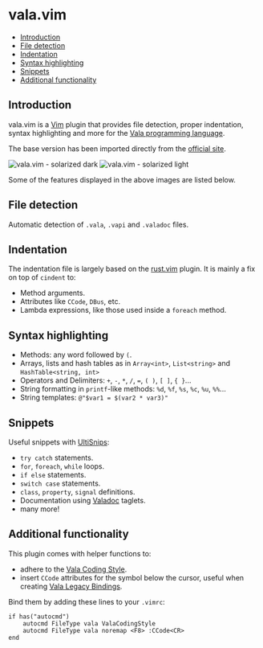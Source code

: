 # vala.vim

- [Introduction](#introduction)
- [File detection](#file-detection)
- [Indentation](#indentation)
- [Syntax highlighting](#syntax-highlighting)
- [Snippets](#snippets)
- [Additional functionality](#additional-functionality)

## Introduction

vala.vim is a [Vim][vim] plugin that provides file detection, proper indentation, syntax highlighting and more for the [Vala programming language][vala].

The base version has been imported directly from the [official site][vala-vim].

![vala.vim - solarized dark](https://i.imgur.com/FW2vpKj.png)
![vala.vim - solarized light](https://i.imgur.com/mFMA3Bt.png)

Some of the features displayed in the above images are listed below.

## File detection

Automatic detection of `.vala`, `.vapi` and `.valadoc` files.

## Indentation

The indentation file is largely based on the [rust.vim][rust-vim] plugin.
It is mainly a fix on top of `cindent` to:

* Method arguments.
* Attributes like `CCode`, `DBus`, etc.
* Lambda expressions, like those used inside a `foreach` method.

## Syntax highlighting

* Methods: any word followed by `(`.
* Arrays, lists and hash tables as in `Array<int>`, `List<string>` and `HashTable<string, int>`
* Operators and Delimiters: `+`, `-`, `*`, `/`, `=`, `( )`, `[ ]`, `{ }`...
* String formatting in `printf`-like methods: `%d`, `%f`, `%s`, `%c`, `%u`, `%%`...
* String templates: `@"$var1 = $(var2 * var3)"`

## Snippets

Useful snippets with [UltiSnips][ultisnips]:

* `try catch` statements.
* `for`, `foreach`, `while` loops.
* `if else` statements.
* `switch case` statements.
* `class`, `property`, `signal` definitions.
* Documentation using [Valadoc][valadoc] taglets.
* many more!

## Additional functionality

This plugin comes with helper functions to:

* adhere to the [Vala Coding Style][vcs].
* insert `CCode` attributes for the symbol below the cursor, useful when creating [Vala Legacy Bindings][vlb].

Bind them by adding these lines to your `.vimrc`:

```vim
if has("autocmd")
	autocmd FileType vala ValaCodingStyle
	autocmd FileType vala noremap <F8> :CCode<CR>
end
```

[rust-vim]:https://github.com/rust-lang/rust.vim
[vala]:https://wiki.gnome.org/Projects/Vala
[vala-vim]:https://wiki.gnome.org/Projects/Vala/Vim
[valadoc]:https://valadoc.org
[vcs]:https://wiki.gnome.org/Projects/Vala/Hacking#Coding_Style
[vlb]:https://wiki.gnome.org/Projects/Vala/LegacyBindings
[vim]:http://www.vim.org/
[ultisnips]:https://github.com/sirver/UltiSnips
